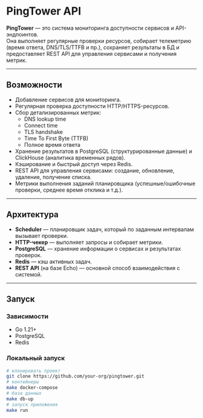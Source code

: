 # PingTower API

**PingTower** — это система мониторинга доступности сервисов и API-эндпоинтов.  
Она выполняет регулярные проверки ресурсов, собирает телеметрию (время ответа, DNS/TLS/TTFB и пр.), сохраняет результаты в БД и предоставляет REST API для управления сервисами и получения метрик.

---

## Возможности
- Добавление сервисов для мониторинга.
- Регулярная проверка доступности HTTP/HTTPS-ресурсов.
- Сбор детализированных метрик:
  - DNS lookup time
  - Connect time
  - TLS handshake
  - Time To First Byte (TTFB)
  - Полное время ответа
- Хранение результатов в PostgreSQL (структурированные данные) и ClickHouse (аналитика временных рядов).
- Кэширование и быстрый доступ через Redis.
- REST API для управления сервисами: создание, обновление, удаление, получение списка.
- Метрики выполнения заданий планировщика (успешные/ошибочные проверки, среднее время отклика и т.д.).

---

## Архитектура
- **Scheduler** — планировщик задач, который по заданным интервалам вызывает проверки.
- **HTTP-чекер** — выполняет запросы и собирает метрики.
- **PostgreSQL** — хранение информации о сервисах и результатах проверок.
- **Redis** — кэш активных задач.
- **REST API** (на базе Echo) — основной способ взаимодействия с системой.

---

## Запуск

### Зависимости
- Go 1.21+
- PostgreSQL
- Redis

### Локальный запуск
```bash
# клонировать проект
git clone https://github.com/your-org/pingtower.git
# контейнеры
make docker-compose
# база данных
make db-up
# запуск приложения
make run
```

